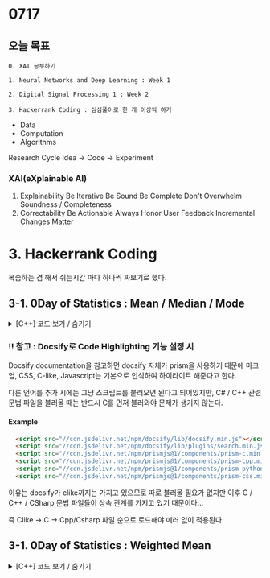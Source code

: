 # 0717
## 오늘 목표
```
0. XAI 공부하기

1. Neural Networks and Deep Learning : Week 1

2. Digital Signal Processing 1 : Week 2

3. Hackerrank Coding : 심심풀이로 한 개 이상씩 하기
```

- Data
- Computation
- Algorithms

Research Cycle
Idea -> Code -> Experiment

### XAI(eXplainable AI)
1. Explainability
Be Iterative
Be Sound
Be Complete
Don't Overwhelm
Soundness / Completeness
2. Correctability
Be Actionable
Always Honor User Feedback
Incremental Changes Matter



# 3. Hackerrank Coding
복습하는 겸 해서 쉬는시간 마다 하나씩 짜보기로 했다.

## 3-1. 0Day of Statistics : Mean / Median / Mode

<details markdown ="1">
<summary>[C++] 코드 보기 / 숨기기</summary>

#### C++
```cpp
#include <cmath>
#include <cstdio>
#include <vector>
#include <iostream>
#include <algorithm>
using namespace std;

void zeroes(int* target, int size);
void selectionSort(int* target, int size);
void swap(int* a, int* b);
void print(int* target, int size);

int main() {
	/* Enter your code here. Read input from STDIN. Print output to STDOUT */
	// Declaration
	int n = 0; // n = num of testcase
	int* n_counters = NULL; // counter for each element
	int* n_elements = NULL; // real value of each element
	double mean = 0.f, median = 0.f; // mean, median
	int mode = 0; // mode(int) since we have constraints of X as 0 <= X <= 10^5

	// Get the Inputs
	scanf(" %d", &n);
	// Dynamic Allocation
	n_counters = new int[n];
	zeroes(n_counters, n);
	n_elements = new int[n];
	for (int i = 0; i < n; i++) {
		scanf(" %d", &n_elements[i]);
	}

	selectionSort(n_elements, n); // Simple Sort for making array ascending order
	// Get Mean
	for (int i = 0; i < n; i++) {
		mean += n_elements[i];
	}
	mean /= n;
	// Get Median
	if (n % 2 == 0)
		median = ((double)n_elements[n / 2 - 1] + (double)n_elements[n / 2]) / 2;
	else
		median = (double)(n_elements[n / 2]) / 2;
	// Get Mode
	int temp_Value = 0, temp_Counter = 1;
	for (int i = 0; i < n; i++) {
		if (temp_Value == n_elements[i]) {
			temp_Counter++;
		}
		else {
			temp_Value = n_elements[i];
			for (int j = i; j > i - temp_Counter; j--) {
				n_counters[j] = temp_Counter;
			}
			temp_Counter = 0;
		}
	}
	temp_Counter = temp_Value = 0;
	for (int i = 0; i < n; i++) {
		if (n_counters[i] > temp_Counter) {
			temp_Counter = n_counters[i];
			mode = n_elements[i];
		}
	}

	// Print all the results
	printf("%.1f\n%.1f\n%d\n", mean, median, mode);

	// Deallocation
	delete[] n_counters;
	delete[] n_elements;
	return 0;
}

void zeroes(int* target, int size) {
	for (int i = 0; i < size; i++) {
		target[i] = 0;
	}
}

void selectionSort(int* target, int size) {
	for (int i = 0; i < size; i++) {
		int temp = i;
		for (int j = i + 1; j < size; j++) {
			if (target[j] < target[temp])
				temp = j;
		}
		swap(&target[temp], &target[i]);
	}
}

void swap(int* a, int* b) {
	int temp = *a;
	*a = *b;
	*b = temp;
}

void print(int* target, int size) {
	cout << "DEBUGGING... ";
	for (int i = 0; i < size; i++) {
		cout << target[i] << " ";
	}
	cout << endl;
}
```

</details>

### !! 참고 : Docsify로 Code Highlighting 기능 설정 시
Docsify documentation을 참고하면 docsify 자체가 prism을 사용하기 때문에 마크업, CSS, C-like, Javascript는 기본으로 인식하여 하이라이트 해준다고 한다.

다른 언어를 추가 시에는 그냥 스크립트를 불러오면 된다고 되어있지만, C# / C++ 관련 문법 파일을 불러올 때는 반드시 C를 먼저 불러와야 문제가 생기지 않는다.
#### Example
```html
  <script src="//cdn.jsdelivr.net/npm/docsify/lib/docsify.min.js"></script>
  <script src="//cdn.jsdelivr.net/npm/docsify/lib/plugins/search.min.js"></script>
  <script src="//cdn.jsdelivr.net/npm/prismjs@1/components/prism-c.min.js"></script>
  <script src="//cdn.jsdelivr.net/npm/prismjs@1/components/prism-cpp.min.js"></script>
  <script src="//cdn.jsdelivr.net/npm/prismjs@1/components/prism-python.min.js"></script>
  <script src="//cdn.jsdelivr.net/npm/prismjs@1/components/prism-css.min.js"></script>
```
이유는 docsify가 clike까지는 가지고 있으므로 따로 불러올 필요가 없지만 이후 C / C++ / CSharp 문법 파일들이 상속 관계를 가지고 있기 때문이다...

즉 Clike -> C -> Cpp/Csharp 파일 순으로 로드해야 에러 없이 적용된다.


## 3-1. 0Day of Statistics : Weighted Mean

<details markdown ="1">
<summary>[C++] 코드 보기 / 숨기기 </summary>

```cpp
#include <cmath>
#include <cstdio>
#include <vector>
#include <iostream>
#include <algorithm>
using namespace std;

void zeroes(int *target, int size);

int main() {
    /* Enter your code here. Read input from STDIN. Print output to STDOUT */
    // Declarations
    int n = 0, sum_weights = 0;
    int *x_elements = NULL, *x_weights = NULL;
    double weighted_Mean = 0.f;

    // Get inputs
    scanf(" %d", &n);
    x_elements = new int[n];
    x_weights = new int[n];
    zeroes(x_elements, n);
    zeroes(x_weights, n);
    for(int i = 0; i < n * 2; i++){
        if(i < n)  scanf(" %d", &x_elements[i]);
        else scanf(" %d", &x_weights[i - n]);
    }

    // Get Weighted
    for(int i = 0; i < n; i++){
        weighted_Mean += x_elements[i] * x_weights[i];
        sum_weights += x_weights[i];
    }
    weighted_Mean /= sum_weights;

    printf("%.1f\n", weighted_Mean);

    // Deallocation
    delete[] x_elements;
    delete[] x_weights;

    return 0;
}

void zeroes(int *target, int size){
    for(int i = 0; i < size; i++){
        target[i] = 0;
    }
}
```

</details>

